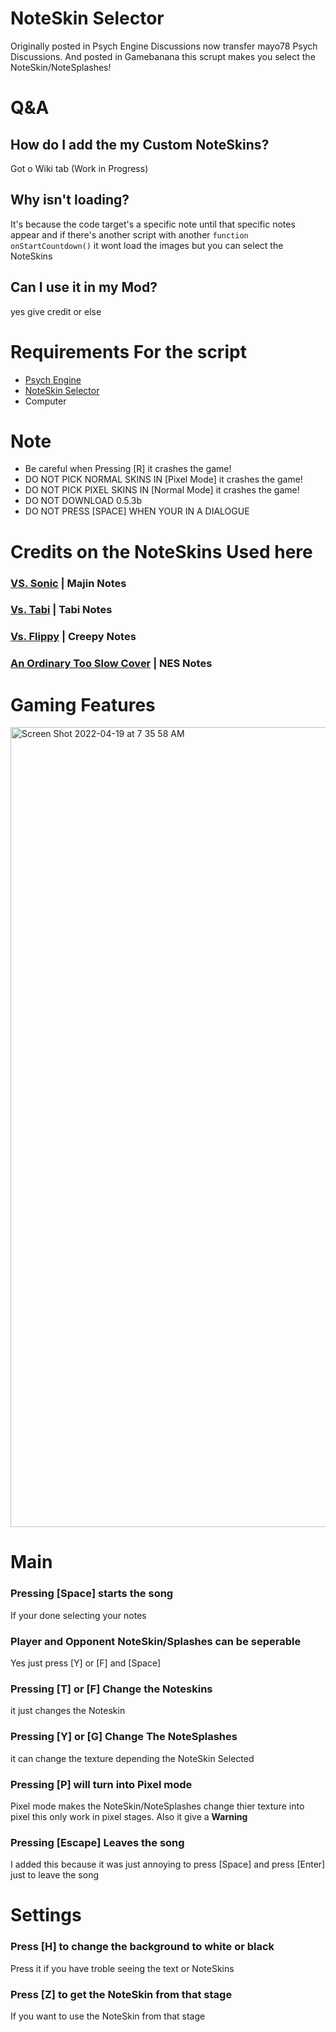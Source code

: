 # NoteSkin Selector

Originally posted in Psych Engine Discussions now transfer mayo78 Psych Discussions. And posted in Gamebanana this scrupt makes you select the NoteSkin/NoteSplashes!

# Q&A

## How do I add the my Custom NoteSkins?
Got o Wiki tab (Work in Progress)

## Why isn't loading? 
It's because the code target's a specific note until that specific notes appear and if there's another script with another `function onStartCountdown()` it wont load the images but you can select the NoteSkins

## Can I use it in my Mod?
yes give credit or else

# Requirements For the script

- [Psych Engine](https://github.com/ShadowMario/FNF-PsychEngine/releases)
- [NoteSkin Selector](https://gamebanana.com/mods/369664)
- Computer

# Note
- Be careful when Pressing [R] it crashes the game!
- DO NOT PICK NORMAL SKINS IN [Pixel Mode] it crashes the game!
- DO NOT PICK PIXEL SKINS IN [Normal Mode] it crashes the game!
- DO NOT DOWNLOAD 0.5.3b
- DO NOT PRESS [SPACE] WHEN YOUR IN A DIALOGUE

# Credits on the NoteSkins Used here

### [VS. Sonic](https://gamebanana.com/mods/316022) | Majin Notes

### [Vs. Tabi](https://gamebanana.com/mods/286388) | Tabi Notes

### [Vs. Flippy](https://gamebanana.com/mods/300838) | Creepy Notes

### [An Ordinary Too Slow Cover](https://gamebanana.com/mods/347720) | NES Notes

# Gaming Features
<img width="1280" alt="Screen Shot 2022-04-19 at 7 35 58 AM" src="https://user-images.githubusercontent.com/101881784/164354308-0154d3f8-fc07-4c5e-bb01-8343c5764aee.png">

# Main

### Pressing [Space] starts the song
If your done selecting your notes

### Player and Opponent NoteSkin/Splashes can be seperable
Yes just press [Y] or [F] and [Space]

### Pressing [T] or [F] Change the Noteskins
it just changes the Noteskin

### Pressing [Y] or [G] Change The NoteSplashes 
it can change the texture depending the NoteSkin Selected

### Pressing [P] will turn into Pixel mode 
Pixel mode makes the NoteSkin/NoteSplashes change thier texture into pixel this only work in pixel stages. Also it give a **Warning**

### Pressing [Escape] Leaves the song
I added this because it was just annoying to press [Space] and press [Enter] just to leave the song

# Settings

### Press [H] to change the background to white or black
Press it if you have troble seeing the text or NoteSkins

### Press [Z] to get the NoteSkin from that stage
If you want to use the NoteSkin from that stage
